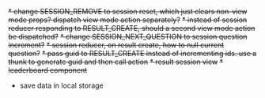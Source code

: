 ~~* change SESSION_REMOVE to session reset, which just clears non-view mode props? dispatch view mode action separately?~~
~~* instead of session reducer responding to RESULT_CREATE, should a second view mode action be dispatched?~~
~~* change SESSION_NEXT_QUESTION to session question increment?~~
~~* session reducer, on result create, how to null current question?~~
~~* pass guid to RESULT_CREATE instead of incrementing ids. use a thunk to generate guid and then call action~~
~~* result session view~~
~~* leaderboard component~~

* save data in local storage
